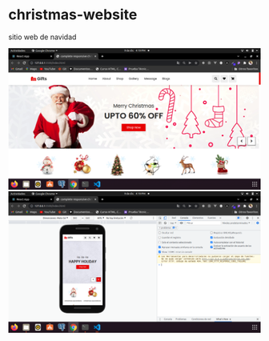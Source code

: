 # christmas-website
 sitio web de navidad

<img src='https://github.com/Josimar-Victoria/christmas-website/blob/main/images/Captura%20de%20pantalla%20de%202021-12-09%2016-19-08.png?raw=true' alt='img'/>

<img src='https://github.com/Josimar-Victoria/christmas-website/blob/main/images/Captura%20de%20pantalla%20de%202021-12-09%2016-19-31.png?raw=true' alt='img'/>
